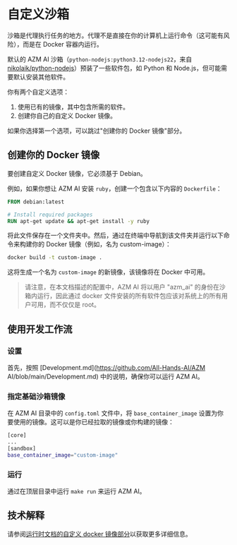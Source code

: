 # 自定义沙箱

沙箱是代理执行任务的地方。代理不是直接在你的计算机上运行命令（这可能有风险），而是在 Docker 容器内运行。

默认的 AZM AI 沙箱（`python-nodejs:python3.12-nodejs22`，来自 [nikolaik/python-nodejs](https://hub.docker.com/r/nikolaik/python-nodejs)）预装了一些软件包，如 Python 和 Node.js，但可能需要默认安装其他软件。

你有两个自定义选项：

1. 使用已有的镜像，其中包含所需的软件。
2. 创建你自己的自定义 Docker 镜像。

如果你选择第一个选项，可以跳过"创建你的 Docker 镜像"部分。

## 创建你的 Docker 镜像

要创建自定义 Docker 镜像，它必须基于 Debian。

例如，如果你想让 AZM AI 安装 `ruby`，创建一个包含以下内容的 `Dockerfile`：

```dockerfile
FROM debian:latest

# Install required packages
RUN apt-get update && apt-get install -y ruby
```

将此文件保存在一个文件夹中。然后，通过在终端中导航到该文件夹并运行以下命令来构建你的 Docker 镜像（例如，名为 custom-image）：

```bash
docker build -t custom-image .
```

这将生成一个名为 `custom-image` 的新镜像，该镜像将在 Docker 中可用。

> 请注意，在本文档描述的配置中，AZM AI 将以用户 "azm_ai" 的身份在沙箱内运行，因此通过 docker 文件安装的所有软件包应该对系统上的所有用户可用，而不仅仅是 root。

## 使用开发工作流

### 设置

首先，按照 [Development.md](https://github.com/All-Hands-AI/AZM AI/blob/main/Development.md) 中的说明，确保你可以运行 AZM AI。

### 指定基础沙箱镜像

在 AZM AI 目录中的 `config.toml` 文件中，将 `base_container_image` 设置为你要使用的镜像。这可以是你已经拉取的镜像或你构建的镜像：

```bash
[core]
...
[sandbox]
base_container_image="custom-image"
```

### 运行

通过在顶层目录中运行 ```make run``` 来运行 AZM AI。

## 技术解释

请参阅[运行时文档的自定义 docker 镜像部分](https://docs.all-hands.dev/modules/usage/architecture/runtime#advanced-how-azm_ai-builds-and-maintains-od-runtime-images)以获取更多详细信息。
